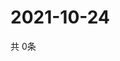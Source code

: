 # 2021-10-24
  共 0条

  <!-- BEGIN -->
  <!-- 最后更新时间Sun Oct 24 2021 22:02:43 GMT+0000 (Coordinated Universal Time) -->
  
  <!-- END -->
  
  